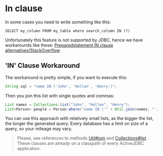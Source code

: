 <div class="page-header">
   <h1>In clause</h1>
</div>




In some cases you need to write something like this:

~~~~ {.prettyprint}
SELECT my_column FROM my_table where search_column IN (?)
~~~~

Unfortunately this feature is not supported by JDBC, hence we have workarounds like these:
[Preparedstatement IN clause alternatives/StackOverflow](http://stackoverflow.com/questions/178479/preparedstatement-in-clause-alternatives)


## 'IN' Clause Workaround

The workaround is pretty simple, if you want to execute this:

~~~~ {.java  .numberLines}
String sql = "name IN ('John', 'Hellen', 'Henry')";
~~~~

Then you join this list with single quotes and commas:

~~~~ {.java  .numberLines}
List names = Collections.list("John", "Hellen", "Henry");
List<Person> people = Person.where("name IN ('" + Util.join(names, "', '") + "')");
~~~~

You can use this approach with relatively small lists, as the bigger the list, the longer the generated query. Every database has a limit on size of a query,
so  your mileage may vary.


> Please, see references to methods [Util#join](http://javalite.github.io/activejdbc/snapshot/org/javalite/common/Util.html#join-java.lang.String:A-java.lang.String-)
and [Collections#list](http://javalite.github.io/activejdbc/snapshot/org/javalite/common/Collections.html#list-T...-) .
These classes are already on a classpath of every ActiveJDBC application.



